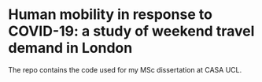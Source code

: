 # Human mobility in response to COVID-19: a study of weekend travel demand in London

The repo contains the code used for my MSc dissertation at CASA UCL.
